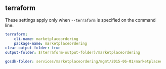 
## terraform

These settings apply only when `--terraform` is specified on the command line.

``` yaml $(terraform)
terraform:
    cli-name: marketplaceordering
    package-name: marketplaceordering
clear-output-folder: true
output-folder: $(terraform-output-folder)/marketplaceordering
```

``` yaml $(tag) == 'package-2015-06-01' && $(terraform)
gosdk-folder: services/marketplaceordering/mgmt/2015-06-01/marketplaceordering
```
